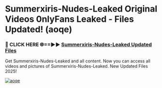 # Summerxiris-Nudes-Leaked Original Videos 0nlyFans Leaked - Files Updated! (aoqe)

<h3>🔴 CLICK HERE 🌐==►► <a href="https://tinyurl.com/4mcuefdz" rel="nofollow">Summerxiris-Nudes-Leaked Updated Files</a></h3>

Get Summerxiris-Nudes-Leaked and all content. Now you can access all videos and pictures of Summerxiris-Nudes-Leaked. New Updated Files 2025!

[![aoqe](https://i.imgur.com/StAQSOY.gif)](https://tinyurl.com/4mcuefdz)
